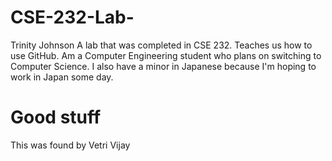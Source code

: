 # CSE-232-Lab-
Trinity Johnson
A lab that was completed in CSE 232. Teaches us how to use GitHub.
Am a Computer Engineering student who plans on switching to Computer Science. I also have a minor in Japanese because I'm hoping to work in Japan some day.

Good stuff
=======

This was found by Vetri Vijay
